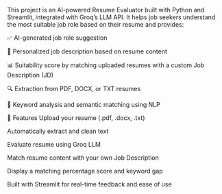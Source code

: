 This project is an AI-powered Resume Evaluator built with Python and Streamlit, integrated with Groq’s LLM API. It helps job seekers understand the most suitable job role based on their resume and provides:

✅ AI-generated job role suggestion

📝 Personalized job description based on resume content

📊 Suitability score by matching uploaded resumes with a custom Job Description (JD)

🔍 Extraction from PDF, DOCX, or TXT resumes

🧠 Keyword analysis and semantic matching using NLP

🚀 Features
Upload your resume (.pdf, .docx, .txt)

Automatically extract and clean text

Evaluate resume using Groq LLM

Match resume content with your own Job Description

Display a matching percentage score and keyword gap

Built with Streamlit for real-time feedback and ease of use

